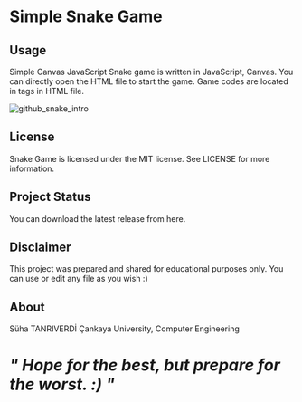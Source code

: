 # Simple Snake Game

## Usage
Simple Canvas JavaScript Snake game is written in JavaScript, Canvas. You can directly open the HTML file to start the game. Game codes are located in <script> ... </script> tags in HTML file.

![github_snake_intro](https://user-images.githubusercontent.com/36234545/59163552-52b4ea00-8b0b-11e9-9b57-77b17da31811.gif)

## License
Snake Game is licensed under the MIT license. See LICENSE for more information.

## Project Status
You can download the latest release from here.

## Disclaimer
This project was prepared and shared for educational purposes only. You can use or edit any file as you wish :)

## About
Süha TANRIVERDİ Çankaya University, Computer Engineering

# *"	Hope for the best, but prepare for the worst. :) "*
